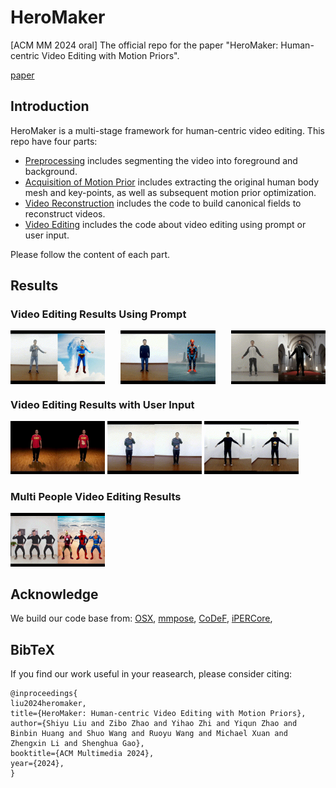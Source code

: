 # HeroMaker
[ACM MM 2024 oral] The official repo for the  paper "HeroMaker: Human-centric Video Editing with Motion Priors".

[paper](./assets/paper.pdf)


## Introduction
HeroMaker is a multi-stage framework for human-centric video editing. This repo have four parts:
- [Preprocessing](./preprocessing/) includes segmenting the video into foreground and background.
- [Acquisition of Motion Prior](./motion_acquiring/) includes extracting the original human body mesh and key-points, as well as subsequent motion prior optimization.
- [Video Reconstruction](./video_reconstruction/) includes the code to build canonical fields to reconstruct videos. 
- [Video Editing](./video_editing/) includes the code about video editing using prompt or user input.

Please follow the content of each part.

## Results

### Video Editing Results Using Prompt
<!-- <img src='./assets/case0.gif' style="display: inline-block; width: 30%;"/>
<img src='./assets/case1.gif' style="display: inline-block; width: 30%;"/>
<img src='./assets/case2.gif' style="display: inline-block; width: 30%;"/> -->

<div style="display: flex; justify-content: space-between;">
  <img src="assets/case0.gif" style="width: 30%;" />
  <img src="assets/case1.gif" style="width: 30%;" />
  <img src="assets/case2.gif" style="width: 30%;" />
</div>

### Video Editing Results with User Input
<img src='./assets/case3.gif' style="display: inline-block; width: 30%;"/>
<img src='./assets/case4.gif' style="display: inline-block; width: 30%;"/>
<img src='./assets/case5.gif' style="display: inline-block; width: 30%;"/>

### Multi People Video Editing Results
<img src='./assets/case6.gif' style="display: inline-block; width: 30%;"/>


## Acknowledge
We build our code base from: [OSX](https://github.com/IDEA-Research/OSX), [mmpose](https://github.com/open-mmlab/mmpose/tree/main), [CoDeF](https://github.com/qiuyu96/CoDeF), [iPERCore](https://github.com/iPERDance/iPERCore), 

## BibTeX
If you find our work useful in your reasearch, please consider citing:
```
@inproceedings{
liu2024heromaker,
title={HeroMaker: Human-centric Video Editing with Motion Priors},
author={Shiyu Liu and Zibo Zhao and Yihao Zhi and Yiqun Zhao and Binbin Huang and Shuo Wang and Ruoyu Wang and Michael Xuan and Zhengxin Li and Shenghua Gao},
booktitle={ACM Multimedia 2024},
year={2024},
}
```